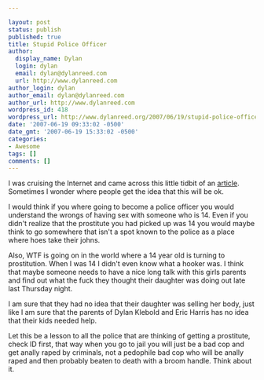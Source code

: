 ```yaml
---

layout: post
status: publish
published: true
title: Stupid Police Officer
author:
  display_name: Dylan
  login: dylan
  email: dylan@dylanreed.com
  url: http://www.dylanreed.com
author_login: dylan
author_email: dylan@dylanreed.com
author_url: http://www.dylanreed.com
wordpress_id: 418
wordpress_url: http://www.dylanreed.org/2007/06/19/stupid-police-officer/
date: '2007-06-19 09:33:02 -0500'
date_gmt: '2007-06-19 15:33:02 -0500'
categories:
- Awesome
tags: []
comments: []
---
```


I was cruising the Internet and came across this little tidbit of an [article][1]. Sometimes I wonder where people get the idea that this will be ok.

   [1]: http://www.mercurynews.com/breakingnews/ci_6172531

I would think if you where going to become a police officer you would understand the wrongs of having sex with someone who is 14. Even if you didn't realize that the prostitute you had picked up was 14 you would maybe think to go somewhere that isn't a spot known to the police as a place where hoes take their johns.

Also, WTF is going on in the world where a 14 year old is turning to prostitution. When I was 14 I didn't even know what a hooker was. I think that maybe someone needs to have a nice long talk with this girls parents and find out what the fuck they thought their daughter was doing out late last Thursday night.

I am sure that they had no idea that their daughter was selling her body, just like I am sure that the parents of Dylan Klebold and Eric Harris has no idea that their kids needed help.

Let this be a lesson to all the police that are thinking of getting a prostitute, check ID first, that way when you go to jail you will just be a bad cop and get anally raped by criminals, not a pedophile bad cop who will be anally raped and then probably beaten to death with a broom handle. Think about it.

